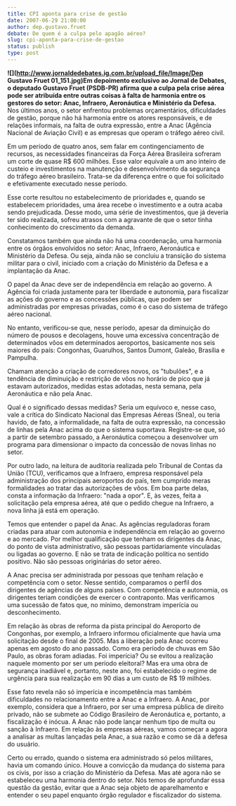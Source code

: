 ```yaml
---
title: CPI aponta para crise de gestão
date: 2007-06-29 21:00:00
author: dep.gustavo.fruet
debate: De quem é a culpa pelo apagão aéreo?
slug: cpi-aponta-para-crise-de-gestao
status: publish 
type: post
---
```


  
**![](http://www.jornaldedebates.ig.com.br/upload_file/Image/Dep Gustavo Fruet 01_151.jpg)Em depoimento exclusivo ao Jornal de Debates, o deputado Gustavo Fruet (PSDB-PR) afirma que a culpa pela crise aérea pode ser atribuída entre outras coisas à falta de harmonia entre os gestores do setor: Anac, Infraero, Aeronáutica e Ministério da Defesa.**  
Nos últimos anos, o setor enfrentou problemas orçamentários, dificuldades de gestão, porque não há harmonia entre os atores responsáveis, e de relações informais, na falta de outra expressão, entre a Anac (Agência Nacional de Aviação Civil) e as empresas que operam o tráfego aéreo civil.  
  
Em um período de quatro anos, sem falar em contingenciamento de recursos, as necessidades financeiras da Força Aérea Brasileira sofreram um corte de quase R$ 600 milhões. Esse valor equivale a um ano inteiro de custeio e investimentos na manutenção e desenvolvimento da segurança do tráfego aéreo brasileiro. Trata-se da diferença entre o que foi solicitado e efetivamente executado nesse período.   
  
Esse corte resultou no estabelecimento de prioridades e, quando se estabelecem prioridades, uma área recebe o investimento e a outra acaba sendo prejudicada. Desse modo, uma série de investimentos, que já deveria ter sido realizada, sofreu atrasos com a agravante de que o setor tinha conhecimento do crescimento da demanda.   
  
Constatamos também que ainda não há uma coordenação, uma harmonia entre os órgãos envolvidos no setor: Anac, Infraero, Aeronáutica e Ministério da Defesa. Ou seja, ainda não se concluiu a transição do sistema militar para o civil, iniciado com a criação do Ministério da Defesa e a implantação da Anac.  
  
O papel da Anac deve ser de independência em relação ao governo. A Agência foi criada justamente para ter liberdade e autonomia, para fiscalizar as ações do governo e as concessões públicas, que podem ser administradas por empresas privadas, como é o caso do sistema de tráfego aéreo nacional.   
  
No entanto, verificou-se que, nesse período, apesar da diminuição do número de pousos e decolagens, houve uma excessiva concentração de determinados vôos em determinados aeroportos, basicamente nos seis maiores do país: Congonhas, Guarulhos, Santos Dumont, Galeão, Brasília e Pampulha.   
  
Chamam atenção a criação de corredores novos, os "tubulões", e a tendência de diminuição e restrição de vôos no horário de pico que já estavam autorizados, medidas estas adotadas, nesta semana, pela Aeronáutica e não pela Anac.   
  
Qual é o significado dessas medidas? Seria um equívoco e, nesse caso, vale a crítica do Sindicato Nacional das Empresas Aéreas (Snea), ou teria havido, de fato, a informalidade, na falta de outra expressão, na concessão de linhas pela Anac acima do que o sistema suportava. Registre-se que, só a partir de setembro passado, a Aeronáutica começou a desenvolver um programa para dimensionar o impacto da concessão de novas linhas no setor.  
  
Por outro lado, na leitura de auditoria realizada pelo Tribunal de Contas da União (TCU), verificamos que a Infraero, empresa responsável pela administração dos principais aeroportos do país, tem cumprido meras formalidades ao tratar das autorizações de vôos. Em boa parte delas, consta a informação da Infraero: "nada a opor". E, às vezes, feita a solicitação pela empresa aérea, até que o pedido chegue na Infraero, a nova linha já está em operação.   
  
Temos que entender o papel da Anac. As agências reguladoras foram criadas para atuar com autonomia e independência em relação ao governo e ao mercado. Por melhor qualificação que tenham os dirigentes da Anac, do ponto de vista administrativo, são pessoas partidariamente vinculadas ou ligadas ao governo. E não se trata de indicação política no sentido positivo. Não são pessoas originárias do setor aéreo.  
  
A Anac precisa ser administrada por pessoas que tenham relação e competência com o setor. Nesse sentido, comparamos o perfil dos dirigentes de agências de alguns países. Com competência e autonomia, os dirigentes teriam condições de exercer o contraponto. Mas verificamos uma sucessão de fatos que, no mínimo, demonstram imperícia ou desconhecimento.  
  
Em relação às obras de reforma da pista principal do Aeroporto de Congonhas, por exemplo, a Infraero informou oficialmente que havia uma solicitação desde o final de 2005. Mas a liberação pela Anac ocorreu apenas em agosto do ano passado. Como era período de chuvas em São Paulo, as obras foram adiadas. Foi imperícia? Ou se evitou a realização naquele momento por ser um período eleitoral? Mas era uma obra de segurança inadiável e, portanto, neste ano, foi estabelecido o regime de urgência para sua realização em 90 dias a um custo de R$ 19 milhões.  
  
Esse fato revela não só imperícia e incompetência mas também dificuldades no relacionamento entre a Anac e a Infraero. A Anac, por exemplo, considera que a Infraero, por ser uma empresa pública de direito privado, não se submete ao Código Brasileiro de Aeronáutica e, portanto, a fiscalização é inócua. A Anac não pode lançar nenhum tipo de multa ou sanção à Infraero. Em relação às empresas aéreas, vamos começar a agora a analisar as multas lançadas pela Anac, a sua razão e como se dá a defesa do usuário.  
  
Certo ou errado, quando o sistema era administrado só pelos militares, havia um comando único. Houve a convicção da mudança do sistema para os civis, por isso a criação do Ministério da Defesa. Mas até agora não se estabeleceu uma harmonia dentro do setor. Nós temos de aprofundar essa questão da gestão, evitar que a Anac seja objeto de aparelhamento e entender o seu papel enquanto órgão regulador e fiscalizador do sistema.
